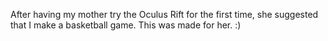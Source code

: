 After having my mother try the Oculus Rift for the first time, she suggested that I make a basketball game.  This was made for her.  :)  